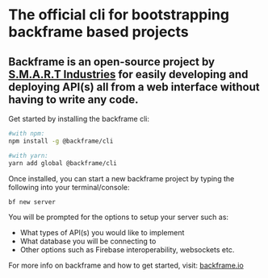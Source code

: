 # The official cli for bootstrapping backframe based projects

Backframe is an open-source project by [S.M.A.R.T Industries](https://smartindustries.io) for easily developing and deploying API(s) all from a web interface without having to write any code.
---

Get started by installing the backframe cli:

```bash
#with npm:
npm install -g @backframe/cli

#with yarn:
yarn add global @backframe/cli
```

Once installed, you can start a new backframe project by typing the following into your terminal/console:

```bash
bf new server
```
You will be prompted for the options to setup your server such as:
- What types of API(s) you would like to implement
- What database you will be connecting to
- Other options such as Firebase interoperability, websockets etc.

For more info on backframe and how to get started, visit: [backframe.io](https://www.backframe.io)
